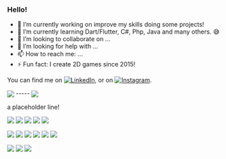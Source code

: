 ### Hello!


<!-- **matheusAparicio/matheusAparicio** is a ✨ _special_ ✨ repository because its `README.md` (this file) appears on your GitHub profile. -->

- 🔭 I’m currently working on improve my skills doing some projects!
- 🌱 I’m currently learning Dart/Flutter, C#, Php, Java and many others. 😅
- 👯 I’m looking to collaborate on ...
- 🤔 I’m looking for help with ...
- 📫 How to reach me: ...
- ⚡ Fun fact: I create 2D games since 2015!


<!DOCTYPE html>
<html>
<head>
  <link rel="stylesheet" href="https://cdnjs.cloudflare.com/ajax/libs/font-awesome/4.7.0/css/font-awesome.min.css">
</head>
  
  
<body>
  
 <!-- Actual text -->
You can find me on [![LinkedIn][1.2]][1], or on [![Instagram][2.2]][2].

<!-- Icons -->
[1.2]: https://raw.githubusercontent.com/MartinHeinz/MartinHeinz/master/linkedin-3-16.png
[2.2]: https://raw.githubusercontent.com/MartinHeinz/MartinHeinz/master/linkedin-3-16.png
 
<!-- Links to your social media accounts -->
[1]: https://www.linkedin.com/in/matheusaps/
[2]: https://www.instagram.com/math.apr/


<div class="row">
  <img align="center" src="https://github-readme-stats.vercel.app/api/?username=matheusAparicio&theme=dark"/>
  -----
  <img align="center" src="https://github-readme-stats.vercel.app/api/top-langs/?username=matheusAparicio&theme=dark"/>
</div>
    
  a placeholder line!
    
</body>

</html>

![](https://img.shields.io/badge/Code-Python-informational?style=for-the-badge&logo=python&logoColor=white&color=2bbc8a)
![](https://img.shields.io/badge/Code-CSharp-informational?style=for-the-badge&logo=csharp&logoColor=white&color=2bbc8a)
![](https://img.shields.io/badge/Code-C++-informational?style=for-the-badge&logo=cplusplus&logoColor=white&color=2bbc8a)
![](https://img.shields.io/badge/Code-Flutter-informational?style=for-the-badge&logo=flutter&logoColor=white&color=2bbc8a)
![](https://img.shields.io/badge/Code-Javascript-informational?style=for-the-badge&logo=javascript&logoColor=white&color=2bbc8a)

![](https://img.shields.io/badge/Tool-MySql-informational?style=for-the-badge&logo=mysql&logoColor=white&color=2bbc8a)
![](https://img.shields.io/badge/Tool-SQLite-informational?style=for-the-badge&logo=mysql&logoColor=white&color=2bbc8a)
![](https://img.shields.io/badge/Tool-PostgreSQL-informational?style=for-the-badge&logo=postgresql&logoColor=white&color=2bbc8a)
![](https://img.shields.io/badge/Tool-Firebird-informational?style=for-the-badge&logo=firebird&logoColor=white&color=2bbc8a)
![](https://img.shields.io/badge/Tool-DBeaver-informational?style=for-the-badge&logo=dbeaver&logoColor=white&color=2bbc8a)
![](https://img.shields.io/badge/Tool-Unity-informational?style=for-the-badge&logo=unity&logoColor=white&color=2bbc8a)

![](https://img.shields.io/badge/Editor-VSCode-informational?style=for-the-badge&logo=visualstudio&logoColor=white&color=2bbc8a)
![](https://img.shields.io/badge/Editor-VisualStudio-informational?style=for-the-badge&logo=visualstudio&logoColor=white&color=2bbc8a)
![](https://img.shields.io/badge/Editor-PyCharm-informational?style=for-the-badge&logo=pycharm&logoColor=white&color=2bbc8a)

